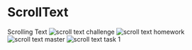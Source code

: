 # ScrollText
 Scrolling Text
![scroll text challenge](https://user-images.githubusercontent.com/81667332/145680516-1958b295-951c-4234-abc3-1fda330b0e24.gif)
![scroll text homework](https://user-images.githubusercontent.com/81667332/145680519-92a9e957-85ba-45b2-b919-2ebddf97ccee.gif)
![scroll text master](https://user-images.githubusercontent.com/81667332/145680521-1d5e9d8d-a91b-46c9-94df-50bc726548a8.gif)
![scroll text task 1](https://user-images.githubusercontent.com/81667332/145680522-d9c6572e-775c-4535-9b3a-17373a7e8e75.gif)

